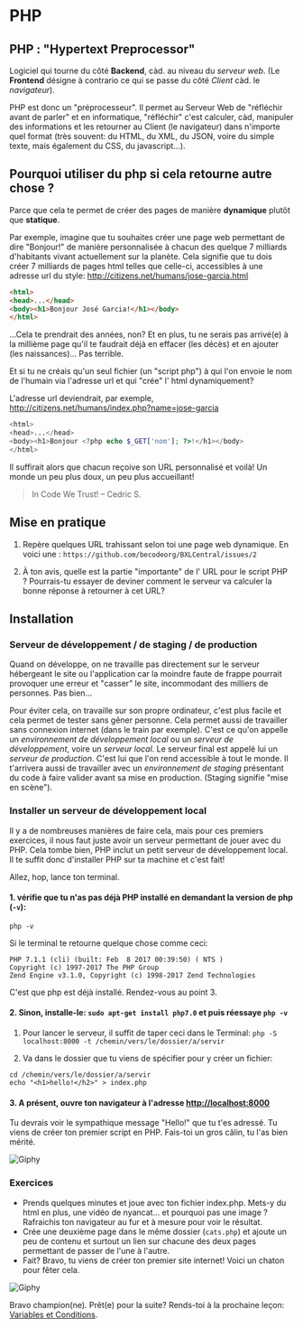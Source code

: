 # PHP

## PHP : "Hypertext Preprocessor"
Logiciel qui tourne du côté **Backend**, càd. au niveau du _serveur web_. (Le **Frontend** désigne à contrario ce qui se passe du côté _Client_ càd. le _navigateur_).

PHP est donc un "préprocesseur". Il permet au Serveur Web de "réfléchir avant de parler" et en informatique, "réfléchir" c'est calculer, càd, manipuler des informations et les retourner au Client (le navigateur) dans n'importe quel format (très souvent: du HTML, du XML, du JSON, voire du simple texte, mais également du CSS, du javascript...).

## Pourquoi utiliser du php si cela retourne autre chose ?
Parce que cela te permet de créer des pages de manière **dynamique** plutôt que **statique**.

Par exemple, imagine que tu souhaites créer une page web permettant de dire "Bonjour!" de manière personnalisée à chacun des quelque 7 milliards d'habitants vivant actuellement sur la planète.
Cela signifie que tu dois créer 7 milliards de pages html telles que celle-ci, accessibles à une adresse url du style: http://citizens.net/humans/jose-garcia.html

```HTML
<html>
<head>...</head>
<body><h1>Bonjour José Garcia!</h1></body>
</html>
```
...Cela te prendrait des années, non? Et en plus, tu ne serais pas arrivé(e) à la millième page qu'il te faudrait déjà en effacer (les décès) et en ajouter (les naissances)... Pas terrible.

Et si tu ne créais qu'un seul fichier (un "script php") à qui l'on envoie le nom de l'humain via l'adresse url et qui "crée" l' html dynamiquement?

L'adresse url deviendrait, par exemple,  http://citizens.net/humans/index.php?name=jose-garcia


```PHP
<html>
<head>...</head>
<body><h1>Bonjour <?php echo $_GET['nom']; ?>!</h1></body>
</html>
```

Il suffirait alors que chacun reçoive son URL personnalisé et voilà! Un monde un peu plus doux, un peu plus accueillant!

> In Code We Trust!
– Cedric S.


## Mise en pratique
1. Repère quelques URL trahissant selon toi une page web dynamique. En voici une :  `https://github.com/becodeorg/BXLCentral/issues/2`

1. À ton avis, quelle est la partie "importante" de l' URL pour le script PHP ? Pourrais-tu essayer de deviner comment le serveur va calculer la bonne réponse à retourner à cet URL?

## Installation

### Serveur de développement / de staging / de production
Quand on développe, on ne travaille pas directement sur le serveur hébergeant le site ou l'application car la moindre faute de frappe pourrait provoquer une erreur et "casser" le site, incommodant des milliers de personnes. Pas bien...

Pour éviter cela, on travaille sur son propre ordinateur, c'est plus facile et cela permet de tester sans gêner personne. Cela permet aussi de travailler sans connexion internet (dans le train par exemple). C'est ce qu'on appelle un _environnement de développement local_  ou un _serveur de développement_, voire un _serveur local_. 
Le serveur final est appelé lui un _serveur de production_. C'est lui que l'on rend accessible à tout le monde.
Il t'arrivera aussi de travailler avec un _environnement de staging_ présentant du code à faire valider avant sa mise en production. (Staging signifie "mise en scène").

### Installer un serveur de développement local
Il y a de nombreuses manières de faire cela, mais pour ces premiers exercices, il nous faut juste avoir un serveur permettant de jouer avec du PHP.
Cela tombe bien, PHP inclut un petit serveur de développement local. Il te suffit donc d'installer PHP sur ta machine et c'est fait!

Allez, hop, lance ton terminal.

#### 1. vérifie que tu n'as pas déjà PHP installé en demandant la version de php (`-v`):

` php -v `

Si le terminal te retourne quelque chose comme ceci:
```
PHP 7.1.1 (cli) (built: Feb  8 2017 00:39:50) ( NTS )
Copyright (c) 1997-2017 The PHP Group
Zend Engine v3.1.0, Copyright (c) 1998-2017 Zend Technologies
```

C'est que php est déjà installé. Rendez-vous au point 3.

#### 2. Sinon, installe-le: ` sudo apt-get install php7.0 ` et puis réessaye `php -v`

1. Pour lancer le serveur, il suffit de taper ceci dans le Terminal: ``` php -S localhost:8000 -t /chemin/vers/le/dossier/a/servir ```

1. Va dans le dossier que tu viens de spécifier pour y créer un fichier:
```
cd /chemin/vers/le/dossier/a/servir
echo "<h1>hello!</h2>" > index.php
```

#### 3. A présent, ouvre ton navigateur à l'adresse [http://localhost:8000](http://localhost:8000)

Tu devrais voir le sympathique message "Hello!" que tu t'es adressé. Tu viens de créer ton premier script en PHP. Fais-toi un gros câlin, tu l'as bien mérité.

![Giphy](http://media1.giphy.com/media/35gNg6o2HYjSg/giphy.gif)

### Exercices

- Prends quelques minutes et joue avec ton fichier index.php. Mets-y du html en plus, une vidéo de nyancat... et pourquoi pas une image ? Rafraichis ton navigateur au fur et à mesure pour voir le résultat.
- Crée une deuxième page dans le même dossier (`cats.php`) et ajoute un peu de contenu et surtout un lien sur chacune des deux pages permettant de passer de l'une à l'autre.
- Fait? Bravo, tu viens de créer ton premier site internet!
Voici un chaton pour fêter cela.

![Giphy](http://media0.giphy.com/media/nsMPhWK6bfxHq/giphy.gif)


Bravo champion(ne). Prêt(e) pour la suite? Rends-toi à la prochaine leçon: [Variables et Conditions](./php-variables-et-conditions.md).
